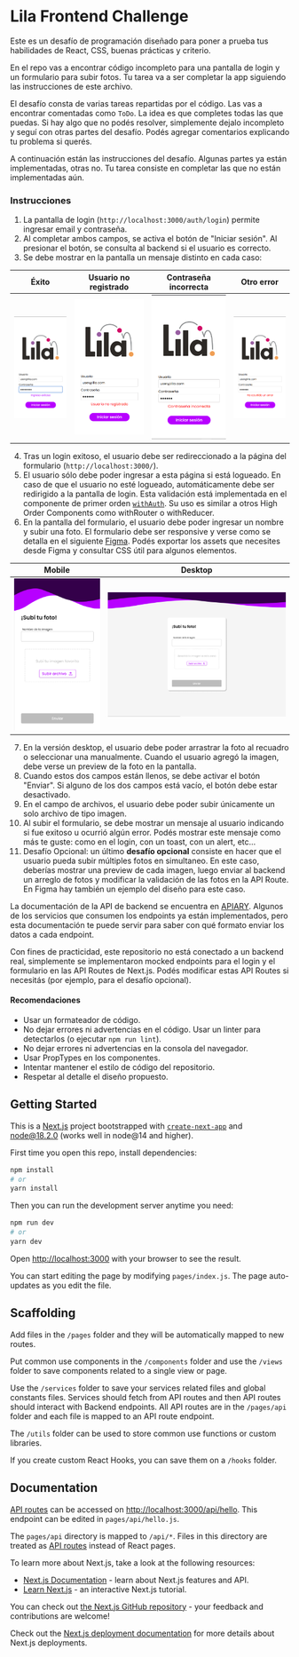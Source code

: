 # Lila Frontend Challenge

Este es un desafío de programación diseñado para poner a prueba tus habilidades de React, CSS, buenas prácticas y criterio.

En el repo vas a encontrar código incompleto para una pantalla de login y un formulario para subir fotos. Tu tarea va a ser completar la app siguiendo las instrucciones de este archivo.

El desafío consta de varias tareas repartidas por el código. Las vas a encontrar comentadas como `ToDo`. La idea es que completes todas las que puedas. Si hay algo que no podés resolver, simplemente dejalo incompleto y seguí con otras partes del desafío. Podés agregar comentarios explicando tu problema si querés.

A continuación están las instrucciones del desafío. Algunas partes ya están implementadas, otras no. Tu tarea consiste en completar las que no están implementadas aún.

### Instrucciones

1. La pantalla de login (`http://localhost:3000/auth/login`) permite ingresar email y contraseña.
2. Al completar ambos campos, se activa el botón de "Iniciar sesión". Al presionar el botón, se consulta al backend si el usuario es correcto.
3. Se debe mostrar en la pantalla un mensaje distinto en cada caso:

| Éxito                                              | Usuario no registrado                           | Contraseña incorrecta                           | Otro error                                       |
| -------------------------------------------------- | ----------------------------------------------- | ----------------------------------------------- | ------------------------------------------------ |
| ![image](./public/assets/readme/login-success.png) | ![image](./public/assets/readme/login-user.png) | ![image](./public/assets/readme/login-pass.png) | ![image](./public/assets/readme/login-error.png) |

4. Tras un login exitoso, el usuario debe ser redireccionado a la página del formulario (`http://localhost:3000/`).
5. El usuario sólo debe poder ingresar a esta página si está logueado. En caso de que el usuario no esté logueado, automáticamente debe ser redirigido a la pantalla de login.
   Esta validación está implementada en el componente de primer orden [`withAuth`](./utils/auth/withAuth.jsx). Su uso es similar a otros High Order Components como withRouter o withReducer.
6. En la pantalla del formulario, el usuario debe poder ingresar un nombre y subir una foto. El formulario debe ser responsive y verse como se detalla en el siguiente [Figma](https://www.figma.com/file/To3P20ST6fowk2I5kQRCEd/Lila-Frontend-Challenge?node-id=0%3A1&t=Gdm4LTgM1B70TerQ-1). Podés exportar los assets que necesites desde Figma y consultar CSS útil para algunos elementos.

| Mobile                                    | Desktop                                |
| ----------------------------------------- | -------------------------------------- |
| ![image](./public/assets/form-mobile.png) | ![image](./public/assets/form-web.png) |

7. En la versión desktop, el usuario debe poder arrastrar la foto al recuadro o seleccionar una manualmente. Cuando el usuario agregó la imagen, debe verse un preview de la foto en la pantalla.
8. Cuando estos dos campos están llenos, se debe activar el botón "Enviar". Si alguno de los dos campos está vacío, el botón debe estar desactivado.
9. En el campo de archivos, el usuario debe poder subir únicamente un solo archivo de tipo imagen.
10. Al subir el formulario, se debe mostrar un mensaje al usuario indicando si fue exitoso u ocurrió algún error. Podés mostrar este mensaje como más te guste: como en el login, con un toast, con un alert, etc...
11. Desafío Opcional: un último **desafío opcional** consiste en hacer que el usuario pueda subir múltiples fotos en simultaneo. En este caso, deberías mostrar una preview de cada imagen, luego enviar al backend un arreglo de fotos y modificar la validación de las fotos en la API Route. En Figma hay también un ejemplo del diseño para este caso.

La documentación de la API de backend se encuentra en [APIARY](https://lilafrontendchallenge.docs.apiary.io). Algunos de los servicios que consumen los endpoints ya están implementados, pero esta documentación te puede servir para saber con qué formato enviar los datos a cada endpoint.

Con fines de practicidad, este repositorio no está conectado a un backend real, simplemente se implementaron mocked endpoints para el login y el formulario en las API Routes de Next.js. Podés modificar estas API Routes si necesitás (por ejemplo, para el desafío opcional).

#### Recomendaciones

- Usar un formateador de código.
- No dejar errores ni advertencias en el código. Usar un linter para detectarlos (o ejecutar `npm run lint`).
- No dejar errores ni advertencias en la consola del navegador.
- Usar PropTypes en los componentes.
- Intentar mantener el estilo de código del repositorio.
- Respetar al detalle el diseño propuesto.

## Getting Started

This is a [Next.js](https://nextjs.org/) project bootstrapped with [`create-next-app`](https://github.com/vercel/next.js/tree/canary/packages/create-next-app) and node@18.2.0 (works well in node@14 and higher).

First time you open this repo, install dependencies:

```bash
npm install
# or
yarn install
```

Then you can run the development server anytime you need:

```bash
npm run dev
# or
yarn dev
```

Open [http://localhost:3000](http://localhost:3000/template) with your browser to see the result.

You can start editing the page by modifying `pages/index.js`. The page auto-updates as you edit the file.

## Scaffolding

Add files in the `/pages` folder and they will be automatically mapped to new routes.

Put common use components in the `/components` folder and use the `/views` folder to save components related to a single view or page.

Use the `/services` folder to save your services related files and global constants files. Services should fetch from API routes and then API routes should interact with Backend endpoints. All API routes are in the `/pages/api` folder and each file is mapped to an API route endpoint.

The `/utils` folder can be used to store common use functions or custom libraries.

If you create custom React Hooks, you can save them on a `/hooks` folder.

## Documentation

[API routes](https://nextjs.org/docs/api-routes/introduction) can be accessed on [http://localhost:3000/api/hello](http://localhost:3000/api/hello). This endpoint can be edited in `pages/api/hello.js`.

The `pages/api` directory is mapped to `/api/*`. Files in this directory are treated as [API routes](https://nextjs.org/docs/api-routes/introduction) instead of React pages.

To learn more about Next.js, take a look at the following resources:

- [Next.js Documentation](https://nextjs.org/docs) - learn about Next.js features and API.
- [Learn Next.js](https://nextjs.org/learn) - an interactive Next.js tutorial.

You can check out [the Next.js GitHub repository](https://github.com/vercel/next.js/) - your feedback and contributions are welcome!

Check out the [Next.js deployment documentation](https://nextjs.org/docs/deployment) for more details about Next.js deployments.
